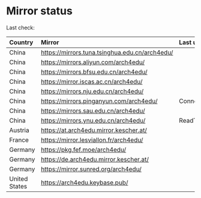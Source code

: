 <script src="./time.js"></script>
# Mirror status
Last check: <script type="text/javascript">localize(1672835839.9910989);</script>

|Country|Mirror|Last update|
|:------|:-----|:----------|
|China|https://mirrors.tuna.tsinghua.edu.cn/arch4edu/|<script type="text/javascript">localize(1672813978);</script>|
|China|https://mirrors.aliyun.com/arch4edu/|<script type="text/javascript">localize(1672770696);</script>|
|China|https://mirrors.bfsu.edu.cn/arch4edu/|<script type="text/javascript">localize(1672813978);</script>|
|China|https://mirror.iscas.ac.cn/arch4edu/|<script type="text/javascript">localize(1672813978);</script>|
|China|https://mirrors.nju.edu.cn/arch4edu/|<script type="text/javascript">localize(1672641112);</script>|
|China|https://mirrors.pinganyun.com/arch4edu/|ConnectTimeout|
|China|https://mirrors.sau.edu.cn/arch4edu/|<script type="text/javascript">localize(1671258899);</script>|
|China|https://mirrors.ynu.edu.cn/arch4edu/|ReadTimeout|
|Austria|https://at.arch4edu.mirror.kescher.at/|<script type="text/javascript">localize(1672813978);</script>|
|France|https://mirror.lesviallon.fr/arch4edu/|<script type="text/javascript">localize(1672813978);</script>|
|Germany|https://pkg.fef.moe/arch4edu/|<script type="text/javascript">localize(1672813978);</script>|
|Germany|https://de.arch4edu.mirror.kescher.at/|<script type="text/javascript">localize(1672813978);</script>|
|Germany|https://mirror.sunred.org/arch4edu/|<script type="text/javascript">localize(1672813978);</script>|
|United States|https://arch4edu.keybase.pub/|<script type="text/javascript">localize(1672770696);</script>|

<script src="./tablefilter/tablefilter.js"></script>
<script src="./table.js"></script>